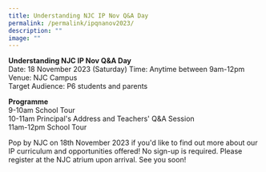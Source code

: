 ```yaml
---
title: Understanding NJC IP Nov Q&A Day
permalink: /permalink/ipqnanov2023/
description: ""
image: ""
---
```

**Understanding NJC IP Nov Q&A Day**\
Date: 18 November 2023 (Saturday) 
Time: Anytime between 9am-12pm 
Venue: NJC Campus\
Target Audience: P6 students and parents   

  
**Programme**  
9-10am School Tour  
10-11am Principal's Address and Teachers' Q&A Session  
11am-12pm School Tour  

Pop by NJC on 18th November 2023 if you'd like to find out more about our IP curriculum and opportunities offered! No sign-up is required. Please register at the NJC atrium upon arrival. See you soon!